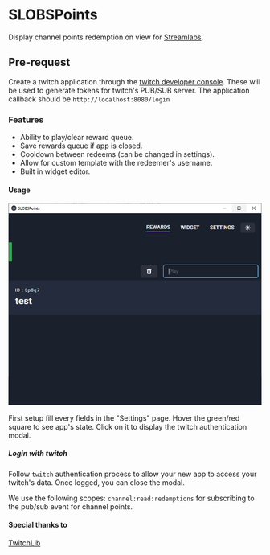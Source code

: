 # SLOBSPoints

Display channel points redemption on view for [Streamlabs](https://streamlabs.com/).

## Pre-request

Create a twitch application through the [twitch developer console](https://dev.twitch.tv/console/apps).
These will be used to generate tokens for twitch's PUB/SUB server. The application callback should be `http://localhost:8080/login`

### Features

- Ability to play/clear reward queue.
- Save rewards queue if app is closed.
- Cooldown between redeems (can be changed in settings).
- Allow for custom template with the redeemer's username.
- Built in widget editor.

#### Usage

![UI](https://github.com/bernzJ/SLOBSPoints/blob/master/screenshots/1.PNG)

First setup fill every fields in the "Settings" page.
Hover the green/red square to see app's state. Click on it to display the twitch authentication modal.

##### Login with twitch

Follow `twitch` authentication process to allow your new app to access your twitch's data. Once logged, you can close the modal.

We use the following scopes:
`channel:read:redemptions` for subscribing to the pub/sub event for channel points.

#### Special thanks to

[TwitchLib](https://github.com/TwitchLib/TwitchLib)
